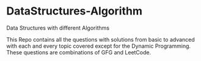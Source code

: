 # DataStructures-Algorithm
Data Structures with different Algorithms

This Repo contains all the questions with solutions from basic to advanced with each and every topic covered except for the Dynamic Programming.
These questions are combinations of GFG and LeetCode.

